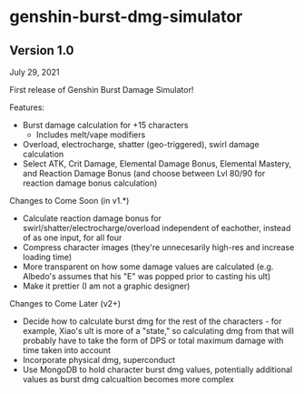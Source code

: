 # genshin-burst-dmg-simulator

## Version 1.0

July 29, 2021

First release of Genshin Burst Damage Simulator!

Features:
+ Burst damage calculation for +15 characters
  + Includes melt/vape modifiers
+ Overload, electrocharge, shatter (geo-triggered), swirl damage calculation
+ Select ATK, Crit Damage, Elemental Damage Bonus, Elemental Mastery, and Reaction Damage Bonus (and choose between Lvl 80/90 for reaction damage bonus calculation)

Changes to Come Soon (in v1.\*)
+ Calculate reaction damage bonus for swirl/shatter/electrocharge/overload independent of eachother, instead of as one input, for all four
+ Compress character images (they're unnecesarily high-res and increase loading time)
+ More transparent on how some damage values are calculated (e.g. Albedo's assumes that his "E" was popped prior to casting his ult)
+ Make it prettier (I am not a graphic designer)

Changes to Come Later (v2\+)
+ Decide how to calculate burst dmg for the rest of the characters - for example, Xiao's ult is more of a "state," so calculating dmg from that will probably have to take the form of DPS or total maximum damage with time taken into account
+ Incorporate physical dmg, superconduct
+ Use MongoDB to hold character burst dmg values, potentially additional values as burst dmg calcualtion becomes more complex
